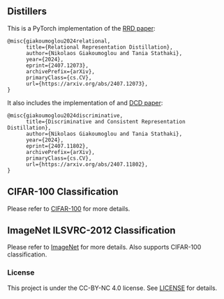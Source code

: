 ## Distillers

This is a PyTorch implementation of the [RRD paper](https://arxiv.org/abs/2407.12073):
```
@misc{giakoumoglou2024relational,
      title={Relational Representation Distillation}, 
      author={Nikolaos Giakoumoglou and Tania Stathaki},
      year={2024},
      eprint={2407.12073},
      archivePrefix={arXiv},
      primaryClass={cs.CV},
      url={https://arxiv.org/abs/2407.12073}, 
}
```

It also includes the implementation of and [DCD paper](https://arxiv.org/abs/2407.11802):

```
@misc{giakoumoglou2024discriminative,
      title={Discriminative and Consistent Representation Distillation}, 
      author={Nikolaos Giakoumoglou and Tania Stathaki},
      year={2024},
      eprint={2407.11802},
      archivePrefix={arXiv},
      primaryClass={cs.CV},
      url={https://arxiv.org/abs/2407.11802}, 
}
```

## CIFAR-100 Classification

Please refer to [CIFAR-100](https://github.com/giakoumoglou/distillers/tree/master/cifar) for more details.

## ImageNet ILSVRC-2012 Classification

Please refer to [ImageNet](https://github.com/giakoumoglou/distillers/tree/master/imagenet) for more details. Also supports CIFAR-100 classification.

### License

This project is under the CC-BY-NC 4.0 license. See [LICENSE](LICENSE) for details.

